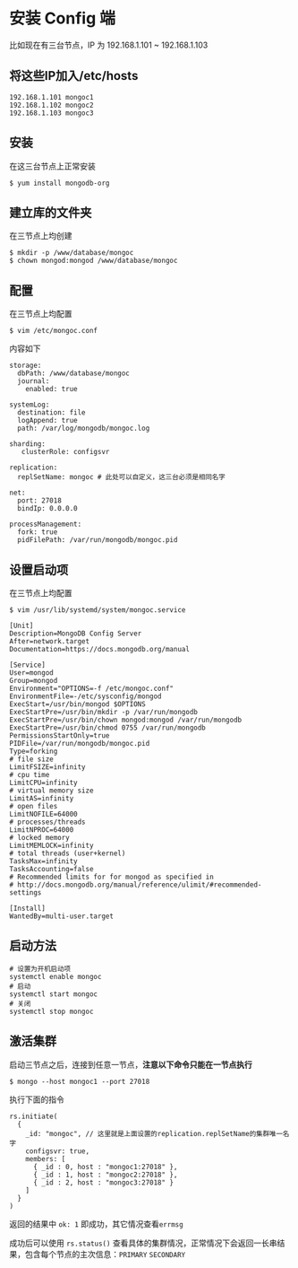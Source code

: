 # 安装 Config 端

比如现在有三台节点，IP 为 192.168.1.101 ~ 192.168.1.103

## 将这些IP加入/etc/hosts

```
192.168.1.101 mongoc1
192.168.1.102 mongoc2
192.168.1.103 mongoc3
```

## 安装

在这三台节点上正常安装

```
$ yum install mongodb-org
```

## 建立库的文件夹

在三节点上均创建

```
$ mkdir -p /www/database/mongoc
$ chown mongod:mongod /www/database/mongoc
```

## 配置

在三节点上均配置

```
$ vim /etc/mongoc.conf
```

内容如下

```
storage:
  dbPath: /www/database/mongoc
  journal:
    enabled: true

systemLog:
  destination: file
  logAppend: true
  path: /var/log/mongodb/mongoc.log

sharding:
   clusterRole: configsvr

replication:
  replSetName: mongoc # 此处可以自定义，这三台必须是相同名字

net:
  port: 27018
  bindIp: 0.0.0.0

processManagement:
  fork: true
  pidFilePath: /var/run/mongodb/mongoc.pid
```

## 设置启动项

在三节点上均配置

```
$ vim /usr/lib/systemd/system/mongoc.service
```

```
[Unit]
Description=MongoDB Config Server
After=network.target
Documentation=https://docs.mongodb.org/manual

[Service]
User=mongod
Group=mongod
Environment="OPTIONS=-f /etc/mongoc.conf"
EnvironmentFile=-/etc/sysconfig/mongod
ExecStart=/usr/bin/mongod $OPTIONS
ExecStartPre=/usr/bin/mkdir -p /var/run/mongodb
ExecStartPre=/usr/bin/chown mongod:mongod /var/run/mongodb
ExecStartPre=/usr/bin/chmod 0755 /var/run/mongodb
PermissionsStartOnly=true
PIDFile=/var/run/mongodb/mongoc.pid
Type=forking
# file size
LimitFSIZE=infinity
# cpu time
LimitCPU=infinity
# virtual memory size
LimitAS=infinity
# open files
LimitNOFILE=64000
# processes/threads
LimitNPROC=64000
# locked memory
LimitMEMLOCK=infinity
# total threads (user+kernel)
TasksMax=infinity
TasksAccounting=false
# Recommended limits for for mongod as specified in
# http://docs.mongodb.org/manual/reference/ulimit/#recommended-settings

[Install]
WantedBy=multi-user.target
```

## 启动方法

```
# 设置为开机启动项
systemctl enable mongoc
# 启动
systemctl start mongoc
# 关闭
systemctl stop mongoc
```


## 激活集群

启动三节点之后，连接到任意一节点，**注意以下命令只能在一节点执行**

```
$ mongo --host mongoc1 --port 27018
```

执行下面的指令

```
rs.initiate(
  {
    _id: "mongoc", // 这里就是上面设置的replication.replSetName的集群唯一名字
    configsvr: true,
    members: [
      { _id : 0, host : "mongoc1:27018" },
      { _id : 1, host : "mongoc2:27018" },
      { _id : 2, host : "mongoc3:27018" }
    ]
  }
)
```

返回的结果中 `ok: 1` 即成功，其它情况查看`errmsg`

成功后可以使用 `rs.status()` 查看具体的集群情况，正常情况下会返回一长串结果，包含每个节点的主次信息：`PRIMARY` `SECONDARY`


